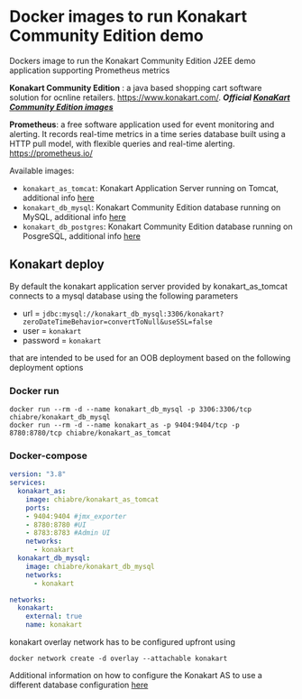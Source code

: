 # Docker images to run Konakart Community Edition demo

Dockers image to run the Konakart Community Edition J2EE demo application supporting Prometheus metrics

**Konakart Community Edition** : a java based shopping cart software solution for ocnline retailers. https://www.konakart.com/. ***Official [KonaKart Community Edition images](https://hub.docker.com/r/konakart)***

**Prometheus**: a free software application used for event monitoring and alerting. It records real-time metrics in a time series database built using a HTTP pull model, with flexible queries and real-time alerting. https://prometheus.io/

Available images:
* `konakart_as_tomcat`: Konakart Application Server running on Tomcat, additional info [here](/konakart_as_tomcat/README.md)  
* `konakart_db_mysql`: Konakart Community Edition database running on MySQL, additional info [here](/konakart_db_mysql/README.md)  
* `konakart_db_postgres`: Konakart Community Edition database running on PosgreSQL, additional info [here](/konakart_db_postgres/README.md)  

## Konakart deploy

By default the konakart application server provided by konakart_as_tomcat connects to a mysql database using the following parameters 

* url = `jdbc:mysql://konakart_db_mysql:3306/konakart?zeroDateTimeBehavior=convertToNull&useSSL=false`
* user = `konakart`
* password = `konakart`

that are intended to be used for an OOB deployment based on the following deployment options

### Docker run

```console
docker run --rm -d --name konakart_db_mysql -p 3306:3306/tcp chiabre/konakart_db_mysql
docker run --rm -d --name konakart_as -p 9404:9404/tcp -p 8780:8780/tcp chiabre/konakart_as_tomcat
```

### Docker-compose

```yaml
version: "3.8"
services:
  konakart_as:
    image: chiabre/konakart_as_tomcat
    ports:
    - 9404:9404 #jmx_exporter
    - 8780:8780 #UI
    - 8783:8783 #Admin UI
    networks: 
      - konakart
  konakart_db_mysql:
    image: chiabre/konakart_db_mysql
    networks: 
      - konakart

networks:
  konakart:
    external: true
    name: konakart
```

konakart overlay network has to be configured upfront using

```console
docker network create -d overlay --attachable konakart
```

Additional information on how to configure the Konakart AS to use a different database configuration [here](/konakart_as_tomcat/README.md)  
